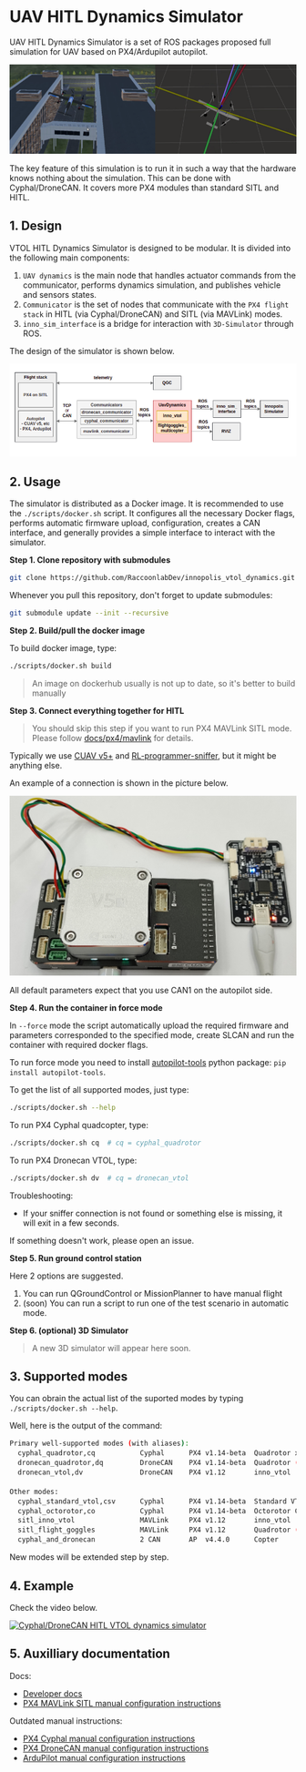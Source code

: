 # UAV HITL Dynamics Simulator

UAV HITL Dynamics Simulator is a set of ROS packages proposed full simulation for UAV based on PX4/Ardupilot autopilot.

![dynamics](docs/img/dynamics.png?raw=true "dynamics")

The key feature of this simulation is to run it in such a way that the hardware knows nothing about the simulation. This can be done with Cyphal/DroneCAN. It covers more PX4 modules than standard SITL and HITL.

## 1. Design

VTOL HITL Dynamics Simulator is designed to be modular. It is divided into the following main components:

1. `UAV dynamics` is the main node that handles actuator commands from the communicator, performs dynamics simulation, and publishes vehicle and sensors states.
2. `Communicator` is the set of nodes that communicate with the `PX4 flight stack` in HITL (via Cyphal/DroneCAN) and SITL (via MAVLink) modes.
3. `inno_sim_interface` is a bridge for interaction with `3D-Simulator` through ROS.

The design of the simulator is shown below.

![scheme](docs/img/scheme.png?raw=true "scheme")

## 2. Usage

The simulator is distributed as a Docker image. It is recommended to use the `./scripts/docker.sh` script. It configures all the necessary Docker flags, performs automatic firmware upload,
configuration, creates a CAN interface, and generally provides a simple interface to interact with
the simulator.

**Step 1. Clone repository with submodules**

```bash
git clone https://github.com/RaccoonlabDev/innopolis_vtol_dynamics.git --recursive
```

Whenever you pull this repository, don't forget to update submodules:

```bash
git submodule update --init --recursive
```

**Step 2. Build/pull the docker image**

To build docker image, type:

```bash
./scripts/docker.sh build
```

> An image on dockerhub usually is not up to date, so it's better to build manually

**Step 3. Connect everything together for HITL**

> You should skip this step if you want to run PX4 MAVLink SITL mode. Please follow [docs/px4/mavlink](docs/px4/mavlink.md) for details.

Typically we use [CUAV v5+](https://docs.px4.io/master/en/flight_controller/cuav_v5_plus.html) and [RL-programmer-sniffer](https://docs.raccoonlab.co/guide/programmer_sniffer/), but it might be anything else.

An example of a connection is shown in the picture below.

<img src="docs/img/sniffer_connection.png" alt="drawing" width="640"/>

All default parameters expect that you use CAN1 on the autopilot side.

**Step 4. Run the container in force mode**

In `--force` mode the script automatically upload the required firmware and parameters corresponded
to the specified mode, create SLCAN and run the container with required docker flags.

To run force mode you need to install [autopilot-tools](https://pypi.org/project/autopilot-tools/) python package: `pip install autopilot-tools`.

To get the list of all supported modes, just type:

```bash
./scripts/docker.sh --help
```

To run PX4 Cyphal quadcopter, type:

```bash
./scripts/docker.sh cq  # cq = cyphal_quadrotor
```

To run PX4 Dronecan VTOL, type:

```bash
./scripts/docker.sh dv  # cq = dronecan_vtol
```

Troubleshooting:
- If your sniffer connection is not found or something else is missing, it will exit in a few seconds.

If something doesn't work, please open an issue.

**Step 5. Run ground control station**

Here 2 options are suggested.
1. You can run QGroundControl or MissionPlanner to have manual flight
2. (soon) You can run a script to run one of the test scenario in automatic mode.

**Step 6. (optional) 3D Simulator**

> A new 3D simulator will appear here soon.

## 3. Supported modes

You can obrain the actual list of the suported modes by typing `./scripts/docker.sh --help`.

Well, here is the output of the command:

```bash
Primary well-supported modes (with aliases):
  cyphal_quadrotor,cq           Cyphal      PX4 v1.14-beta  Quadrotor x (4001)
  dronecan_quadrotor,dq         DroneCAN    PX4 v1.14-beta  Quadrotor (4001)
  dronecan_vtol,dv              DroneCAN    PX4 v1.12       inno_vtol

Other modes:
  cyphal_standard_vtol,csv      Cyphal      PX4 v1.14-beta  Standard VTOL (13000)
  cyphal_octorotor,co           Cyphal      PX4 v1.14-beta  Octorotor Coaxial (12001)
  sitl_inno_vtol                MAVLink     PX4 v1.12       inno_vtol
  sitl_flight_goggles           MAVLink     PX4 v1.12       Quadrotor (4001)
  cyphal_and_dronecan           2 CAN       AP  v4.4.0      Copter
```

New modes will be extended step by step.

## 4. Example

Check the video below.

[![Cyphal/DroneCAN HITL VTOL dynamics simulator](https://img.youtube.com/vi/e9MREW6tCmE/0.jpg)](https://youtu.be/e9MREW6tCmE)

## 5. Auxilliary documentation

Docs:

- [Developer docs](docs/dev_docs.md)
- [PX4 MAVLink SITL manual configuration instructions](docs/px4/mavlink.md)

Outdated manual instructions:

- [PX4 Cyphal manual configuration instructions](docs/px4/cyphal.md)
- [PX4 DroneCAN manual configuration instructions](docs/px4/dronecan.md)
- [ArduPilot manual configuration instructions](docs/ardupilot/README.md)
